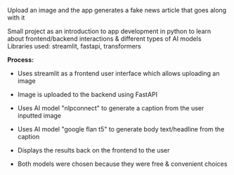 Upload an image and the app generates a fake news article that goes along with it

Small project as an introduction to app development in python  to learn about frontend/backend interactions & different types of AI models  
Libraries used: streamlit, fastapi, transformers  
  
**Process:**
- Uses streamlit as a frontend user interface which allows uploading an image
- Image is uploaded to the backend using FastAPI
- Uses AI model "nlpconnect" to generate a caption from the user inputted image
- Uses AI model "google flan t5" to generate body text/headline from the caption
- Displays the results back on the frontend to the user

- Both models were chosen because they were free & convenient choices
